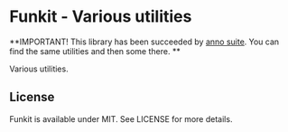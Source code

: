 # Funkit - Various utilities

**IMPORTANT! This library has been succeeded by [anno suite](https://github.com/annojs). You can find the same utilities and then some there. **

Various utilities.

## License

Funkit is available under MIT. See LICENSE for more details.

